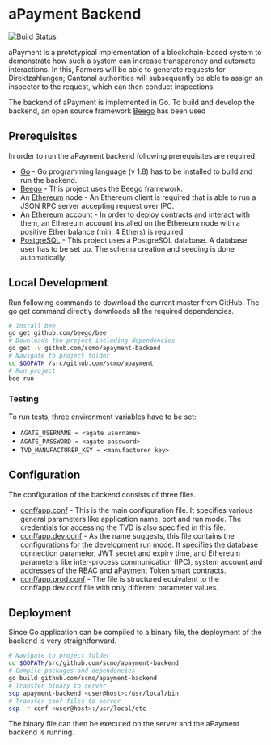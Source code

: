 
# aPayment Backend

[![Build Status](https://travis-ci.org/scmo/apayment-backend.svg?branch=master)](https://travis-ci.org/scmo/foodchain-backend)

aPayment is a prototypical implementation of a blockchain-based system to demonstrate how such a system can increase transparency and
automate interactions. In this, Farmers will be able to generate requests for Direktzahlungen; Cantonal authorities will subsequently be able to assign an inspector to the request, which can then conduct inspections.

The backend of aPayment is implemented in Go. To build and develop the backend, an open source framework [Beego] has been used


## Prerequisites

In order to run the aPayment backend following prerequisites are required:

* [Go] - Go programming language (v 1.8) has to be installed to build and run the backend.
* [Beego] - This project uses the Beego framework.
* An [Ethereum] node - An Ethereum client is required that is able to run a JSON RPC                       server accepting request over IPC.
* An [Ethereum] account - In order to deploy contracts and interact with them, an Ethereum
                          account installed on the Ethereum node with a positive Ether balance (min. 4
                          Ethers) is required.
* [PostgreSQL] - This project uses a PostgreSQL database. A database user has to be set
                 up. The schema creation and seeding is done automatically.



## Local Development
Run following commands to download the current master from GitHub. The go get
command directly downloads all the required dependencies.

```sh
# Install bee
go get github.com/beego/bee
# Downloads the project including dependencies
go get -v github.com/scmo/apayment-backend
# Navigate to project folder
cd $GOPATH /src/github.com/scmo/apayment
# Run project
bee run
```

### Testing
To run tests, three environment variables have to be set:


* `AGATE_USERNAME = <agate username>`
* `AGATE_PASSWORD = <agate password>`
* `TVD_MANUFACTURER_KEY = <manufacturer key>`


## Configuration
 The configuration of the backend consists of three files.

* [conf/app.conf](conf/app.conf) - This is the main configuration file. It specifies various general parameters
  like application name, port and run mode. The credentials for accessing the TVD
  is also specified in this file.
* [conf/app.dev.conf](conf/app.dev.default.conf) - As the name suggests, this file contains the configurations for the
  development run mode. It specifies the database connection parameter, JWT secret
  and expiry time, and Ethereum parameters like inter-process communication (IPC),
  system account and addresses of the RBAC and aPayment Token smart contracts.
* [conf/app.prod.conf](conf/app.prod.default.conf) - The file is structured equivalent to the conf/app.dev.conf file
  with only different parameter values.
  
## Deployment
Since Go application can be compiled to a binary file, the deployment of the backend is
very straightforward.

```sh
# Navigate to project folder
cd $GOPATH/src/github.com/scmo/apayment-backend
# Compile packages and dependencies
go build github.com/scmo/apayment-backend
# Transfer binary to server
scp apayment-backend <user@host>:/usr/local/bin
# Transfer conf files to server
scp -r conf <user@host>:/usr/local/etc
```

The binary file can then be executed on the server and the aPayment backend is running.

[Go]: <https://github.com/golang>
[Beego]: <https://github.com/astaxie/beego>
[Ethereum]: <https://github.com/ethereum/go-ethereum/wiki/geth>
[PostgreSQL]: <https://www.postgresql.org/>
